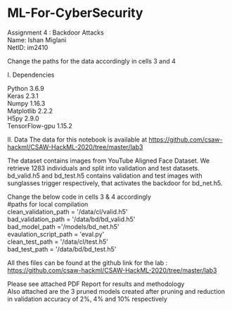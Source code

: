 # ML-For-CyberSecurity
Assignment 4 : Backdoor Attacks  
Name: Ishan Miglani  
NetID: im2410  
 

Change the paths for the data accordingly in cells 3 and 4

I. Dependencies

Python 3.6.9  
Keras 2.3.1  
Numpy 1.16.3  
Matplotlib 2.2.2  
H5py 2.9.0  
TensorFlow-gpu 1.15.2  

II. Data
The data for this notebook is available at https://github.com/csaw-hackml/CSAW-HackML-2020/tree/master/lab3

The dataset contains images from YouTube Aligned Face Dataset. We retrieve 1283 individuals and split into validation and test datasets.
bd_valid.h5 and bd_test.h5 contains validation and test images with sunglasses trigger respectively, that activates the backdoor for bd_net.h5.




Change the below code in cells 3 & 4 accordingly  
#paths for local compilation  
clean_validation_path = '/data/cl/valid.h5'  
bad_validation_path = '/data/bd/bd_valid.h5'  
bad_model_path ='/models/bd_net.h5'  
evaulation_script_path = 'eval.py'  
clean_test_path = '/data/cl/test.h5'  
bad_test_path = '/data/bd/bd_test.h5'  

All thes files can be found at the github link for the lab : https://github.com/csaw-hackml/CSAW-HackML-2020/tree/master/lab3  


Please see attached PDF Report for results and methodology  
Also attached are the 3 pruned models created after pruning and reduction in validation accuracy of 2%, 4% and 10% respectively



